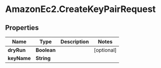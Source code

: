 # AmazonEc2.CreateKeyPairRequest

## Properties

Name | Type | Description | Notes
------------ | ------------- | ------------- | -------------
**dryRun** | **Boolean** |  | [optional] 
**keyName** | **String** |  | 


